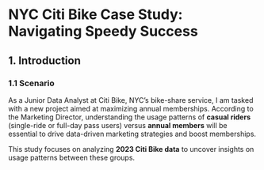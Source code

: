 # NYC Citi Bike Case Study: Navigating Speedy Success

## 1. Introduction

### 1.1 Scenario
As a Junior Data Analyst at Citi Bike, NYC’s bike-share service, I am tasked with a new project aimed at maximizing annual memberships. According to the Marketing Director, understanding the usage patterns of **casual riders** (single-ride or full-day pass users) versus **annual members** will be essential to drive data-driven marketing strategies and boost memberships.

This study focuses on analyzing **2023 Citi Bike data** to uncover insights on usage patterns between these groups.
